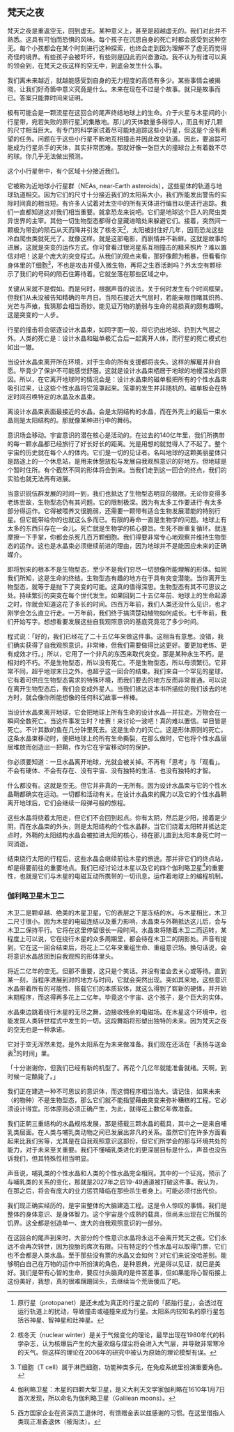 ## 梵天之夜

梵天之夜是重返空无，回到虚无。某种意义上，甚至是超越虚无的。我们对此并不熟悉。这具有可怕而恐惧的风味。每个孩子在沉思自身的死亡时都会感受到这种空无。每个小孩都会在某个时刻进行这种探索，也终会走到因为理解不了虚无而觉得奇怪的境界。有些孩子会被吓坏，有些则是囚此而兴奋激动。我不认为有谁可以真的领会到，在梵天之夜这样的空无中，到底会发生什么事。

我们离未来越近，就越能感受到自身的无力程度的高低有多少。某些事情会被揭晓，让我们好奇箇中意义究竟是什么。未来在现在不过是个故事。就只是故事而已。答案只能靠时间来证明。

极有可能会是一颗流星在这回合的尾声终结地球上的生命。介于火星与木星间的小行星带，宛若失败的原行星[^protoplanet]的集散地。那儿的天体数量多得惊人，而且有好几颗的尺寸相当巨大。有专门的科学家试着尽可能地追踪这些小行星，但这是个没有希望的任务。问题在于这些小行星不断地互相撞击并因此改变轨道。因此，要追踪可能成为行星杀手的天体，其实非常困难。那就好像一张巨大的撞球台上有着数不尽的球。你几乎无法做出预测。

这个小行星带中，有个区域十分接近我们。

它被称为近地球小行星群（NEAs, near-Earth asteroids），这些星体的轨道与地球轨道相交。因为它们的尺寸十分接近我们的太阳系大小，我们所能发出警告的实际时间真的相当短。有许多人试着对太空中的所有天体进行编目以便进行追踪。我们一直都知道这对我们相当重要。就拿恐龙来说吧。它们是地球这个巨人的爬虫类异世界的主宰。其他一切生物型态都得仓皇藏进暗处来躲避它们。接着，突然间一颗极为带劲的陨石从天而降并引发了核冬天[^nuclear-winter]，太阳被封住好几年，因而恐龙这些冷血爬虫类就死光了。就像这样。就是这部电影，而剧情并不新鲜。这就是故事的进展，这就是突变的运作方式。你可曾看过银河星系互相撞击的精釆照片？难以置信对吧！这是个庞大的突变程式。从我们的观点来看，那好像颇为粗暴，但看看你身体里的T细胞[^t-cell]，不也是攻击并侵入微生物，再将之生吞活剥吗？外太空有颗标示了我们的号码的陨石住筹待着。它就坐落在那些区域之中。

关键从来就不是假如。而是何时，根据声音的说法，关于何时发生有个时间框架。但我们从未没被告知精确的年月日。当陨石接近大气层时，若能亲眼目睹其炽热、光芒与声飨，我猜那会相当奇妙。能见证万物的脆弱与生命的易损真的颇有趣啊。这是突变的一人步。

行星的撞击将会驱逐设计水晶束，如同字面一般，将它扔出地球、扔到大气层之外。人类的死亡是：设计水晶和磁单极汇合后一起离开人体，而行星的死亡模式也如出一辙。

当设计水晶束离开所在环境，对于生命的所有支援都将丧失。这样的解雇并非自愿。毕竟少了保护不可能感觉舒服。这就是设计水晶束栖居于地球的地幔深处的原因。所以，在它离开地球时的情况会是：设计水晶束的磁单极把所有的个性水晶束吸引过来，让这些个性水晶将它笼罩起来。笼罩的发生并非随机的。磁单极会在特定时间召唤特定的水晶及水晶束。

离设计水晶束表面最接近的水晶，会是太阴结构的水晶，而在外壳上的最后一束水晶则是太阳结构的。那就像某种进行中的舞码。

意识场会移动。宇宙意识的潜在核心是活动的。在过去的140亿年里，我们所携带的每一颗水晶都已经旅行了好长好长的距离。光是用想的就觉得人了不起了。整个宇宙的历史就在每个人的体内。它们是一切的见证者。名叫地球的这颗美丽星体只是路途上的一个休息站，是用来休憩放松与发展自我观照意识的好地方。但地球是个暂时住所。有个截然不同的形体将会到来。当我们走到这一回合的终点，我们的实验也就无法再有进展。

当意识锐伍群发展的时间一到，我们也抵达了生物型态明显的极限。无论你变得多老练世故，生物型态仍有其问题。它的限制极深。因为有太多工作要进行·有太多部分得运作。它得被喂养又很脆弱，还需要一颗带有适合生物发展潜能的特别行星。但它能带给你的也就这么多而已。有限的寿命一直是生物学的问题。地球上有太多的东西只存在一会儿。死亡就是生物学的核心要旨。生死不断重复循环。就连摩擦一下手掌，你都会杀死几百万颗细胞。我们得要非常专心地观察并维持生物型态的运作。这也是水晶束必须继续前进的理由，因为地球并不是能因应未来的正确媒介。

即将到来的根本不是生物型态，至少不是我们穷尽一切想像所能理解的形体。如同我们所知，这是生命的终结。生物型态有趣的地方在于具有突变潜能。当你离开生物型态，就等于是抛下了突变的可能。这真的值得深思。生物型态有其不可思议之处。持续繁衍的突变在每个世代发生。如果回到二十五亿年前、地球上的生命起源之时，你就会知道这花了多长的时间。四百万年前，我们人类还没什么见识，也才刚学会怎么直立行走。一万年前，我们终于搞清楚动植物如何成长。七千年前，我们开始写字。想想看要发展这些自我观照意识的基底究竟花了多少时间。

程式说：「好的，我们已经花了二十五亿年来做这件事。这相当有意思。没错，我们确实获得了自我观照意识。非常棒，但我们需要做得比这更好。要更加老练、更有成效才行。」所以，它用了一个非凡的东西来取代突变。那是某种永生不朽。是相对的不朽。不是生物型态，所以没有死亡。不是生物型态，所以毋须繁衍。它非常不同，超乎地球末日之外，也超乎这一回合的结束。我们来自一个罕见的星球。它有着可供应生物型态需求的特殊环境，而我们要去的地方反而非常普通。可以说在离开生物型态后，我们会变成外星人。当我们抵达这本书所描绘的我们该去的地方时，就会像你所能想像的任何科幻故事一样棒。

当设计水晶束离开地球，它会把地球上所有生命的设计水晶一并拉走。万物会在一瞬间全数死亡。当这件事发生时？哇赛！来讨论一波吧！真的难以置信。举目皆是死亡。不计其数的鱼在几分钟里死去。这是生命力的灭亡。这是形体原则的死亡。这条水晶束移动时，便把地球上的所有生命撕裂，在那么做时，它也将个性水晶层层堆放而创造出一把鞘，作为它在宇宙移动时的保护。

你必须要知道：一旦水晶离开地球，光就会被关掉。不再有「思考」与「观看」。不会有硬体、不会有存在、没有宇宙、没有独特的生活、也没有独特的才智。

什么都没有。这就是空无。但它并非真的一无所有。因为设计水晶束与它的个性水晶鞘都确实在运动。一切都和活动有关。在设计水晶束的魔力以及它的个性水晶鞘离开地球后，它们会继续一段弹弓般的旅程。

这些水晶将绕着太阳走，但它们不会回到起点。你有太阴，然后是少阳，接着是少阴，而在水晶束的外头，则是太阳结构的个性水晶群。当它们绕着太阳转并抵达定点时，外鞘的太阳结构水晶会被拉进太阳的核心，待在那儿直到太阳本身死亡时一同消逝。

结束绕行太阳的行程后，这些水晶会继续前往木星的旅途。那并非它们的终点站，却是得要前往的重要地点。我们已经讨论过木星以及它的四个伽利略卫星[^galiean-moons]的重要性，也就是它们与木星的电磁互动所携带的一切讯息，运作着地球上的编程机制。

### 伽利略卫星木卫二

木卫二是颗卓越、绝美的木星卫星。它的表层之下是冻结的水。与木星相比，木卫二尺寸很小。因为木星的电磁连结以及重力影响，水晶束与外鞘抵达这儿后，会与木卫二保持平行。它将在这里停留很长一段时间。水晶束将随着木卫二而运转，某程度上可以说，它在绕行木星的众多周期里，都会待在木卫二的阴影处。声音有提到，它在这一回合结束后，将花上二亿年来重组生命、重组意识场。换句话说，会将意识水晶放回到自我观照的形体里头。

将近二亿年的空无。但那不重要，这只是个笑话。并没有谁会去关心或等待。直到某一刻，当程序进展到对的地方与时间，它就会突然出现。突如其来地，这些意识水晶带着所有的可能性、搭载它们的本质软体，就这么得到了崭新的硬体，并开始末期程序，而这得再多花上二亿年。毕竟这个宇宙、这个孩子，是个巨大的实体。

水晶束边跳着绕行木星的无尽之舞，边接收残余的电磁场。在木星这个环境中，也能发现人类转世程式中发生的一切。这段舞蹈将形塑出独特的未来。因为梵天之夜的空无也是一种承诺。

它对于空无浑然未觉。是外太阳系在为未来做准备。我们现在还活在「表扬与送金表[^golden-watch]的时间」里。

「十分谢谢你，但我们已经有新的机型了。再花个几亿年就能准备就绪。天啊，到时候一定酷毙了。」

我们正在建造一种不可思议的意识体，而这惆程序相当浩大。请记住，如果未来（的物种）不是生物型态，那么它们就不能指望藉由突变来弥补糟糕的工程。它必须设计得宜。形体原则必须正确产生，为此，就得花上数亿年做准备。

我们正朝三重结构的水晶规格发展，那是搭载三颗水晶的载具，其中之一是来自哺乳类层面。在人类与哺乳类动物之间已发展出非凡的关系。虽然它们在许多方面看起来比我们劣等，尤其是在自我观照意识这部份，但它们所学会的那与环境共处的能力，对于未来至关重要。我们不懂哺乳类进化的更深层目标是什么，声音也没告诉我们，但其特殊性相当明显。

声音说，哺乳类的个性水晶和人类的个性水晶完全相同。其中的一个征兆，预示了与哺乳类的关系的变化，那就是2027年之后19-49通道被打破这件事。我认为，在那之后，将会有庞大的业力惩罚降临在那些杀生者身上。可能必须付出代价。

我们现正确实经历的，是宇宙整体的大脑建造工程。这是令人惊叹的事情。我们是整体的身体意识、是身体智力。这个宇宙是个成熟的载具，但尚未出现在它所属的饥界。这全都是创造单一、庞大的自我观照意识的一部分。

在这回合的尾声到来时，大部分的个性意识水晶将永远不会离开梵天之夜。它们永远不会再次转世，因为投胎的席次有限。只有特定的个性水晶可以取得门票，它们也不会都是人类水晶。至于那些没有票的水晶又会如何？对它们来说没哈差别。能够明白自己在万物的运作中所扮演的角色，是种恩典，光是得以见证，就已是美好。我们是带有心智的生命，要应付头脑真的是件苦差事，但如果能将心智衔接上这份美好，我想，真的很难蹒跚回头，去继续当个荒唐傻瓜了吧。


[^protoplanet]:原行星（protopanet）是还未成为真正的行星之前的「胚胎行星」，会透过在运行轨道上的扰动，导致撞击或碰撞来成为行星。太阳系内较知名的原行星包括谷神星、智神星和灶神星。

[^nuclear-winter]:核冬天（nuclear winter）是关于气候变化的理论，最早出现在1980年代的科学杂志，认为核爆后产生的大量浓烟与煤尘将会进入大气层，并导致非常寒冷的天气。但这样的理论在2006年的研究中被认为原始的理论模型有误。

[^t-cell]:T细胞（T cell）属于淋巴细胞，功能种类多元，在免疫系统里扮演重要角色。

[^galiean-moons]:伽利略卫星：木星的四颗大型卫星，是义大利天文学家伽利略在1610年1月7日首次发现，所以命名为伽利略卫星（Galilean moons）。

[^golden-watch]:西方国家企业在资深员工退休时，有馈赠金表以兹感谢的习惯。在这里借指人类现正准备退休（被淘汰）。
